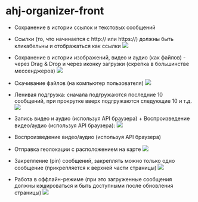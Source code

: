 # ahj-organizer-front


- Сохранение в истории ссылок и текстовых сообщений
- Ссылки (то, что начинается с http:// или https://) должны быть кликабельны и отображаться как ссылки
![](/image/)

- Сохранение в истории изображений, видео и аудио (как файлов) - через Drag & Drop и через иконку загрузки (скрепка в большинстве мессенджеров)
![](/image/)

- Скачивание файлов (на компьютер пользователя)
![](/image/)

- Ленивая подгрузка: сначала подгружаются последние 10 сообщений, при прокрутке вверх подгружаются следующие 10 и т.д.
![](/image/)

- Запись видео и аудио (используя API браузера) + Воспроизведение видео/аудио (используя API браузера):
![](/image/)

- Воспроизведение видео/аудио (используя API браузера)

- Отправка геолокации с расположением на карте
![](/image/)

- Закрепление (pin) сообщений, закреплять можно только одно сообщение (прикрепляется к верхней части страницы)
![](/image/)

- Работа в оффлайн-режиме (при это загруженные сообщения должны кэшироваться и быть доступными после обновления страницы)
![](/image/)